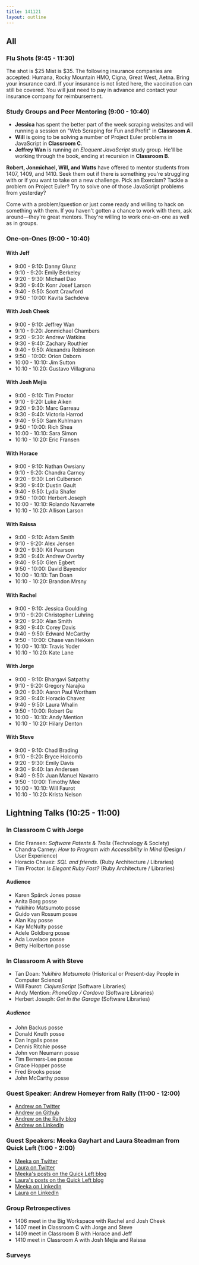 ```yaml
---
title: 141121
layout: outline
---
```


## All

### Flu Shots (9:45 - 11:30)

The shot is $25 Mist is $35. The following insurance companies are accepted: Humana, Rocky Mountain HMO, Cigna, Great West, Aetna. Bring your insurance card. If your insurance is not listed here, the vaccination can still be covered. You will just need to pay in advance and contact your insurance company for reimbursement.

### Study Groups and Peer Mentoring (9:00 - 10:40)

* **Jessica** has spent the better part of the week scraping websites and will running a session on "Web Scraping for Fun and Profit" in **Classroom A**.
* **Will** is going to be solving a number of Project Euler problems in JavaScript in **Classroom C**.
* **Jeffrey Wan** is running an _Eloquent JavaScript_ study group. He'll be working through the book, ending at recursion in **Classroom B**.

**Robert, Jonmichael, Will, and Watts** have offered to mentor students from 1407, 1409, and 1410. Seek them out if there is something you're struggling with or if you want to take on a new challenge. Pick an Exercism? Tackle a problem on Project Euler? Try to solve one of those JavaScript problems from yesterday?

Come with a problem/question or just come ready and willing to hack on something with them. If you haven't gotten a chance to work with them, ask around—they're great mentors. They're willing to work one-on-one as well as in groups.

### One-on-Ones (9:00 - 10:40)

#### With Jeff

* 9:00 - 9:10: Danny Glunz
* 9:10 - 9:20: Emily Berkeley
* 9:20 - 9:30: Michael Dao
* 9:30 - 9:40: Konr Josef Larson
* 9:40 - 9:50: Scott Crawford
* 9:50 - 10:00: Kavita Sachdeva

#### With Josh Cheek

* 9:00 - 9:10: Jeffrey Wan
* 9:10 - 9:20: Jonmichael Chambers
* 9:20 - 9:30: Andrew Watkins
* 9:30 - 9:40: Zachary Routhier
* 9:40 - 9:50: Alexandra Robinson
* 9:50 - 10:00: Orion Osborn
* 10:00 - 10:10: Jim Sutton
* 10:10 - 10:20: Gustavo Villagrana

#### With Josh Mejia

* 9:00 - 9:10: Tim Proctor
* 9:10 - 9:20: Luke Aiken
* 9:20 - 9:30: Marc Garreau
* 9:30 - 9:40: Victoria Harrod
* 9:40 - 9:50: Sam Kuhlmann
* 9:50 - 10:00: Rich Shea
* 10:00 - 10:10: Sara Simon
* 10:10 - 10:20: Eric Fransen

#### With Horace

* 9:00 - 9:10: Nathan Owsiany
* 9:10 - 9:20: Chandra Carney
* 9:20 - 9:30: Lori Culberson
* 9:30 - 9:40: Dustin Gault
* 9:40 - 9:50: Lydia Shafer
* 9:50 - 10:00: Herbert Joseph
* 10:00 - 10:10: Rolando Navarrete
* 10:10 - 10:20: Allison Larson

#### With Raissa

* 9:00 - 9:10: Adam Smith
* 9:10 - 9:20: Alex Jensen
* 9:20 - 9:30: Kit Pearson
* 9:30 - 9:40: Andrew Overby
* 9:40 - 9:50: Glen Egbert
* 9:50 - 10:00: David Bayendor
* 10:00 - 10:10: Tan Doan
* 10:10 - 10:20: Brandon Mrsny

#### With Rachel

* 9:00 - 9:10: Jessica Goulding
* 9:10 - 9:20: Christopher Luhring
* 9:20 - 9:30: Alan Smith
* 9:30 - 9:40: Corey Davis
* 9:40 - 9:50: Edward McCarthy
* 9:50 - 10:00: Chase van Hekken
* 10:00 - 10:10: Travis Yoder
* 10:10 - 10:20: Kate Lane

#### With Jorge

* 9:00 - 9:10: Bhargavi Satpathy
* 9:10 - 9:20: Gregory Narajka
* 9:20 - 9:30: Aaron Paul Wortham
* 9:30 - 9:40: Horacio Chavez
* 9:40 - 9:50: Laura Whalin
* 9:50 - 10:00: Robert Gu
* 10:00 - 10:10: Andy Mention
* 10:10 - 10:20: Hilary Denton

#### With Steve

* 9:00 - 9:10: Chad Brading
* 9:10 - 9:20: Bryce Holcomb
* 9:20 - 9:30: Emily Davis
* 9:30 - 9:40: Ian Andersen
* 9:40 - 9:50: Juan Manuel Navarro
* 9:50 - 10:00: Timothy Mee
* 10:00 - 10:10: Will Faurot
* 10:10 - 10:20: Krista Nelson

## Lightning Talks (10:25 - 11:00)

### In Classroom C with Jorge

* Eric Fransen: *Software Patents & Trolls* (Technology & Society)
* Chandra Carney: *How to Program with Accessibility in Mind* (Design / User Experience)
* Horacio Chavez: *SQL and friends.* (Ruby Architecture / Libraries)
* Tim Proctor: *Is Elegant Ruby Fast?* (Ruby Architecture / Libraries)

#### Audience

* Karen Spärck Jones posse
* Anita Borg posse
* Yukihiro Matsumoto posse
* Guido van Rossum posse
* Alan Kay posse
* Kay McNulty posse
* Adele Goldberg posse
* Ada Lovelace posse
* Betty Holberton posse

### In Classroom A with Steve

* Tan Doan: *Yukihiro Matsumoto* (Historical or Present-day People in Computer Science)
* Will Faurot: *ClojureScript* (Software Libraries)
* Andy Mention: *PhoneGap / Cordova* (Software Libraries)
* Herbert Joseph: *Get in the Garage* (Software Libraries)

##### Audience

* John Backus posse
* Donald Knuth posse
* Dan Ingalls posse
* Dennis Ritchie posse
* John von Neumann posse
* Tim Berners-Lee posse
* Grace Hopper posse
* Fred Brooks posse
* John McCarthy posse

### Guest Speaker: Andrew Homeyer from Rally (11:00 - 12:00)

* [Andrew on Twitter](http://www.twitter.com/andrewhomeyer)
* [Andrew on Github](http://github.com/homeyer)
* [Andrew on the Rally blog](http://www.rallydev.com/community/authors/andrew-homeyer)
* [Andrew on LinkedIn](http://www.linkedin.com/in/homeyer)

### Guest Speakers: Meeka Gayhart and Laura Steadman from Quick Left (1:00 - 2:00)

* [Meeka on Twitter](https://twitter.com/ccanduc)
* [Laura on Twitter](https://twitter.com/adventuresteady)
* [Meeka's posts on the Quick Left blog](http://quickleft.com/blog/author/meeka-gayhart)
* [Laura's posts on the Quick Left blog](http://quickleft.com/blog/author/laura-steadman)
* [Meeka on LinkedIn](https://www.linkedin.com/pub/romeeka-gayhart/15/439/595)
* [Laura on LinkedIn](https://www.linkedin.com/in/lauramsteadman)

### Group Retrospectives

* 1406 meet in the Big Workspace with Rachel and Josh Cheek
* 1407 meet in Classroom C with Jorge and Steve
* 1409 meet in Classroom B with Horace and Jeff
* 1410 meet in Classroom A with Josh Mejia and Raissa

### Surveys